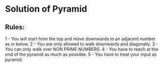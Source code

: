 # Solution of Pyramid
## Rules:
1 - You will start from the top and move downwards to an adjacent number as in below.
2 - You are only allowed to walk downwards and diagonally.
3 - You can only walk over NON PRIME NUMBERS.
4 - You have to reach at the end of the pyramid as much as possible.
5 - You have to treat your input as pyramid.
